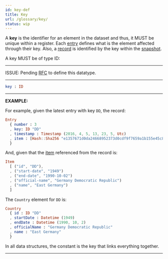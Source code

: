 ```yaml
---
id: key-def
title: Key
url: /glossary/key/
status: wip
---
```


A **key** is the identifier for an element in the dataset and thus, it MUST be
unique within a register. Each [entry](/glossary/entry#key) defines what is
the element affected through their key. Also, a [record](/glossary/record/) is
identified by the key within the [snapshot](/glossary/snapshot/).

A key MUST be of type ID:

***
ISSUE: Pending
[RFC](https://github.com/openregister/registers-rfcs/pull/22) to define this datatype.
***

```elm
key : ID
```


***
**EXAMPLE:**

For example, given the latest entry with key `DD`, the record:

```elm
Entry
  { number : 3
  , key: ID "DD"
  , timestamp : Timestamp (2016, 4, 5, 13, 23, 5, Utc)
  , item : [Hash::Sha256 "e1357671d0da24668952373d0cdf9f7659a1b155e45c8fb3c2f24331e46edc26"]
  }
```

And, given that the [item](/glossary/item/) referenced from the record is:

```elm
Item
  [ ("id", "DD"),
  , ("start-date", "1949")
  , ("end-date", "1990-10-02")
  , ("official-name", "Germany Democratic Republic")
  , ("name", "East Germany")
  ]
```

The `Country` element for `DD` is:

```elm
Country
  { id : ID "DD"
  , startDate : Datetime (1949)
  , endDate : Datetime (1990, 10, 2)
  , officialName : "Germany Democratic Republic"
  , name : "East Germany"
  }
```

In all data structures, the constant is the key that links everything
together.
***

